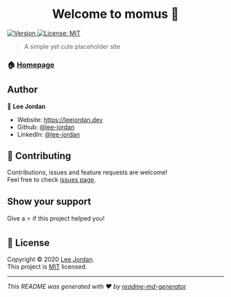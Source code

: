 <h1 align="center">Welcome to momus 👋</h1>
<p>
  <a href="https://www.npmjs.com/package/momus" target="_blank">
    <img alt="Version" src="https://img.shields.io/npm/v/momus.svg">
  </a>
  <a href="https://github.com/lee-jordan/momus/blob/master/LICENSE" target="_blank">
    <img alt="License: MIT" src="https://img.shields.io/badge/License-MIT-yellow.svg" />
  </a>
</p>

> A simple yet cute placeholder site

### 🏠 [Homepage](https://leejordan.dev)

## Author

👤 **Lee Jordan**

* Website: https://leejordan.dev
* Github: [@lee-jordan](https://github.com/lee-jordan)
* LinkedIn: [@lee-jordan](https://linkedin.com/in/lee-jordan)

## 🤝 Contributing

Contributions, issues and feature requests are welcome!<br />Feel free to check [issues page](https://github.com/lee-jordan/momus/issues). 

## Show your support

Give a ⭐️ if this project helped you!

## 📝 License

Copyright © 2020 [Lee Jordan](https://github.com/lee-jordan).<br />
This project is [MIT](https://github.com/lee-jordan/momus/blob/master/LICENSE) licensed.

***
_This README was generated with ❤️ by [readme-md-generator](https://github.com/kefranabg/readme-md-generator)_